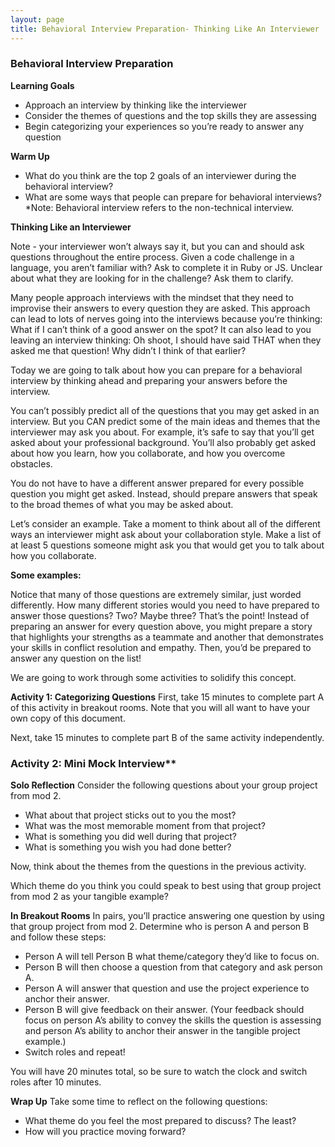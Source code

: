 ```yaml
---
layout:	page
title: Behavioral Interview Preparation- Thinking Like An Interviewer
---
```


### Behavioral Interview Preparation
**Learning Goals**

* Approach an interview by thinking like the interviewer
* Consider the themes of questions and the top skills they are assessing
* Begin categorizing your experiences so you’re ready to answer any question

**Warm Up**

* What do you think are the top 2 goals of an interviewer during the behavioral interview?
* What are some ways that people can prepare for behavioral interviews?
*Note: Behavioral interview refers to the non-technical interview.

**Thinking Like an Interviewer**

Note - your interviewer won’t always say it, but you can and should ask questions throughout the entire process. Given a code challenge in a language, you aren’t familiar with? Ask to complete it in Ruby or JS. Unclear about what they are looking for in the challenge? Ask them to clarify.

Many people approach interviews with the mindset that they need to improvise their answers to every question they are asked. This approach can lead to lots of nerves going into the interviews because you’re thinking:
What if I can’t think of a good answer on the spot?
It can also lead to you leaving an interview thinking:
Oh shoot, I should have said THAT when they asked me that question! Why didn’t I think of that earlier?

Today we are going to talk about how you can prepare for a behavioral interview by thinking ahead and preparing your answers before the interview.

You can’t possibly predict all of the questions that you may get asked in an interview. But you CAN predict some of the main ideas and themes that the interviewer may ask you about. For example, it’s safe to say that you’ll get asked about your professional background. You’ll also probably get asked about how you learn, how you collaborate, and how you overcome obstacles.

You do not have to have a different answer prepared for every possible question you might get asked. Instead, should prepare answers that speak to the broad themes of what you may be asked about.

Let’s consider an example. Take a moment to think about all of the different ways an interviewer might ask about your collaboration style. Make a list of at least 5 questions someone might ask you that would get you to talk about how you collaborate.

**Some examples:**

Notice that many of those questions are extremely similar, just worded differently. How many different stories would you need to have prepared to answer those questions? Two? Maybe three? That’s the point! Instead of preparing an answer for every question above, you might prepare a story that highlights your strengths as a teammate and another that demonstrates your skills in conflict resolution and empathy. Then, you’d be prepared to answer any question on the list!

We are going to work through some activities to solidify this concept.

**Activity 1: Categorizing Questions**
First, take 15 minutes to complete part A of this activity in breakout rooms. Note that you will all want to have your own copy of this document.

Next, take 15 minutes to complete part B of the same activity independently.

### Activity 2: Mini Mock Interview**
**Solo Reflection**
Consider the following questions about your group project from mod 2.

* What about that project sticks out to you the most?
* What was the most memorable moment from that project?
* What is something you did well during that project?
* What is something you wish you had done better?

Now, think about the themes from the questions in the previous activity.

Which theme do you think you could speak to best using that group project from mod 2 as your tangible example?

**In Breakout Rooms**
In pairs, you’ll practice answering one question by using that group project from mod 2. Determine who is person A and person B and follow these steps:

* Person A will tell Person B what theme/category they’d like to focus on.
* Person B will then choose a question from that category and ask person A.
* Person A will answer that question and use the project experience to anchor their answer.
* Person B will give feedback on their answer. (Your feedback should focus on person A’s ability to convey the skills the question is assessing and person A’s ability to 
  anchor their answer in the tangible project example.)
* Switch roles and repeat!

You will have 20 minutes total, so be sure to watch the clock and switch roles after 10 minutes.

**Wrap Up**
Take some time to reflect on the following questions:

* What theme do you feel the most prepared to discuss? The least?
* How will you practice moving forward?
